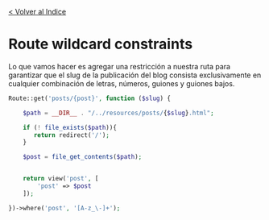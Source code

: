 [< Volver al Indice](/Docs/readme.md/)

# Route wildcard constraints

Lo que vamos hacer es agregar una restricción a nuestra ruta para garantizar que el slug de la publicación del blog consista exclusivamente en cualquier combinación de letras, números, guiones y guiones bajos.

```php
Route::get('posts/{post}', function ($slug) {

    $path = __DIR__ . "/../resources/posts/{$slug}.html";

    if (! file_exists($path)){
       return redirect('/');
    }

    $post = file_get_contents($path);


    return view('post', [
        'post' => $post
    ]);

})->where('post', '[A-z_\-]+');
```